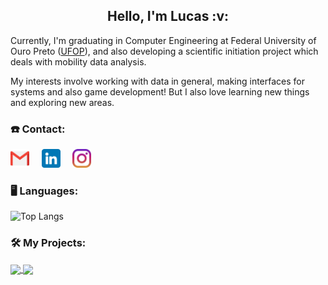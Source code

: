 <h2 align="center">
  Hello, I'm Lucas :v:
</h2>

Currently, I'm graduating in Computer Engineering at Federal University of Ouro Preto ([UFOP](https://ufop.br)), and also developing a scientific initiation project which deals with mobility data analysis.

My interests involve working with data in general, making interfaces for systems and also game development! But I also love learning new things and exploring new areas.

### :phone: Contact:

[<img src="gmail.png" width=30px>](mailto:lucasnovais222@gmail.com) &nbsp; &nbsp;
[<img src="linkedin.png" width=30px>](https://www.linkedin.com/in/lucas-novais-da-silva-2281b8170) &nbsp; &nbsp;
[<img src="instagram.png" width=30px>](https://www.instagram.com/luc.novais/) &nbsp; &nbsp;

### :desktop_computer: Languages:

![Top Langs](https://github-readme-stats.vercel.app/api/top-langs/?username=lucNovais&theme=tokyonight)

### :hammer_and_wrench: My Projects:

<a href="https://github.com/lucNovais/MobVis">
  <img align="center" src="https://github-readme-stats.vercel.app/api/pin/?username=lucNovais&repo=MobVis&theme=tokyonight" />
</a>
<a href="[https://github.com/anuraghazra/anuraghazra.github.io](https://github.com/ndrLocobots/Projeto_Proativa_3D)">
  <img align="center" src="https://github-readme-stats.vercel.app/api/pin/?username=ndrLocobots&repo=Projeto_Proativa_3D&theme=tokyonight" />
</a>
